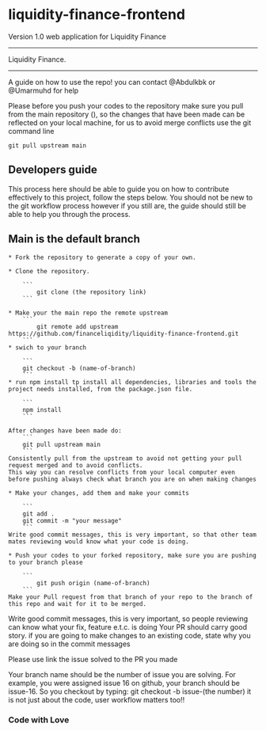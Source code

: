 # liquidity-finance-frontend

Version 1.0 web application for Liquidity Finance

---

Liquidity Finance.

---

A guide on how to use the repo!
you can contact @Abdulkbk or @Umarmuhd for help

Please before you push your codes to the repository make sure you pull from the main repository (), so the changes that have been made can be reflected on your local machine, for us to avoid merge conflicts use the git command line

    git pull upstream main

## Developers guide

This process here should be able to guide you on how to contribute effectively to this project, follow the steps below. You should not be new to the git workflow process however if you still are, the guide should still be able to help you through the process.

## Main is the default branch

    * Fork the repository to generate a copy of your own.

    * Clone the repository.

        ```
            git clone (the repository link)
        ```

    * Make your the main repo the remote upstream
        ```
            git remote add upstream https://github.com/financeliqidity/liquidity-finance-frontend.git
        ```
    * swich to your branch

        ```
        git checkout -b (name-of-branch)
        ```
    * run npm install tp install all dependencies, libraries and tools the project needs installed, from the package.json file.

        ```
        npm install
        ```

    After changes have been made do:
        ```
        git pull upstream main
        ```
    Consistently pull from the upstream to avoid not getting your pull request merged and to avoid conflicts.
    This way you can resolve conflicts from your local computer even before pushing always check what branch you are on when making changes

    * Make your changes, add them and make your commits

        ```
        git add .
        git commit -m "your message"
        ```
    Write good commit messages, this is very important, so that other team mates reviewing would know what your code is doing.

    * Push your codes to your forked repository, make sure you are pushing to your branch please

        ```
            git push origin (name-of-branch)
        ```
    Make your Pull request from that branch of your repo to the branch of this repo and wait for it to be merged.

Write good commit messages, this is very important, so people reviewing can know what your fix, feature e.t.c. is doing
Your PR should carry good story.
if you are going to make changes to an existing code, state why you are doing so in the commit messages

Please use link the issue solved to the PR you made

Your branch name should be the number of issue you are solving. For example, you were assigned issue 16 on github, your branch should be issue-16. So you checkout by typing: git checkout -b issue-(the number)
it is not just about the code, user workflow matters too!!

### Code with Love
